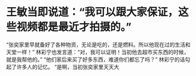 # 王敏当即说道：“我可以跟大家保证，这些视频都是最近才拍摄的。”
“张奕家里早就备好了各种物资，无论是吃的，还是燃料。所以他现在过的生活和天堂一样！”
林彩宁也发言道：“对，我可以证明！当初他去超市买东西的时候，就是我帮他的。”
“他们家后来买了好多东西，难道你们都忘了吗？”
林彩宁的话勾起了许多人的记忆。
“是啊，当初张奕家里天天大

